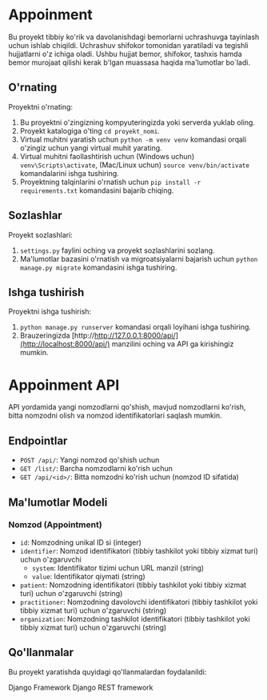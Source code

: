 # Appoinment 

Bu proyekt tibbiy ko'rik va davolanishdagi bemorlarni uchrashuvga tayinlash uchun ishlab chiqildi. Uchrashuv shifokor tomonidan yaratiladi va tegishli hujjatlarni o'z ichiga oladi.
Ushbu hujjat bemor, shifokor, tashxis hamda bemor murojaat qilishi kerak b'lgan muassasa haqida ma'lumotlar bo`ladi.


## O'rnating

Proyektni o'rnating:

1. Bu proyektni o'zingizning kompyuteringizda yoki serverda yuklab oling.
2. Proyekt katalogiga o'ting `cd proyekt_nomi`.
3. Virtual muhitni yaratish uchun `python -m venv venv` komandasi orqali o'zingiz uchun yangi virtual muhit yarating.
4. Virtual muhitni faollashtirish uchun (Windows uchun) `venv\Scripts\activate`, (Mac/Linux uchun) `source venv/bin/activate` komandalarini ishga tushiring.
5. Proyektning talqinlarini o'rnatish uchun `pip install -r requirements.txt` komandasini bajarib chiqing.

## Sozlashlar

Proyekt sozlashlari:

1. `settings.py` faylini oching va proyekt sozlashlarini sozlang.
2. Ma'lumotlar bazasini o'rnatish va migroatsiyalarni bajarish uchun `python manage.py migrate` komandasini ishga tushiring.

## Ishga tushirish

Proyektni ishga tushirish:

1. `python manage.py runserver` komandasi orqali loyihani ishga tushiring.
2. Brauzeringizda [http://http://127.0.0.1:8000/api/](http://localhost:8000/api/) manzilini oching va API ga kirishingiz mumkin.


# Appoinment API

API yordamida yangi nomzodlarni qo'shish, mavjud nomzodlarni ko'rish, bitta nomzodni olish va nomzod identifikatorlari saqlash mumkin.

## Endpointlar

- `POST /api/`: Yangi nomzod qo'shish uchun
- `GET /list/`: Barcha nomzodlarni ko'rish uchun
- `GET /api/<id>/`: Bitta nomzodni ko'rish uchun (nomzod ID sifatida)

## Ma'lumotlar Modeli

### Nomzod (Appointment)

- `id`: Nomzodning unikal ID si (integer)
- `identifier`: Nomzod identifikatori (tibbiy tashkilot yoki tibbiy xizmat turi) uchun o'zgaruvchi
  - `system`: Identifikator tizimi uchun URL manzil (string)
  - `value`: Identifikator qiymati (string)
- `patient`: Nomzodning identifikatori (tibbiy tashkilot yoki tibbiy xizmat turi) uchun o'zgaruvchi (string)
- `practitioner`: Nomzodning davolovchi identifikatori (tibbiy tashkilot yoki tibbiy xizmat turi) uchun o'zgaruvchi (string)
- `organization`: Nomzodning tashkilot identifikatori (tibbiy tashkilot yoki tibbiy xizmat turi) uchun o'zgaruvchi (string)


 ## Qo'llanmalar
Bu proyekt yaratishda quyidagi qo'llanmalardan foydalanildi:

Django Framework
Django REST framework
